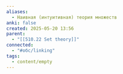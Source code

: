 ```yaml
---
aliases:
  - Наивная (интуитивная) теория множеств
anki: false
created: 2025-05-20 13:56
parent:
  - "[[510.22 Set theory]]"
connected:
  - "#обс/linking"
tags:
  - content/empty
---
```

